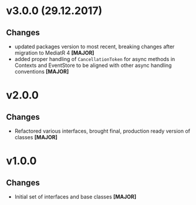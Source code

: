 ﻿# v3.0.0 (29.12.2017)

## Changes

* updated packages version to most recent, breaking changes after migration to MediatR 4 **[MAJOR]**
* added proper handling of `CancellationToken` for async methods in Contexts and EventStore to be aligned with other async handling conventions **[MAJOR]**

# v2.0.0

## Changes

* Refactored various interfaces, brought final, production ready version of classes **[MAJOR]**

# v1.0.0

## Changes

* Initial set of interfaces and base classes **[MAJOR]**